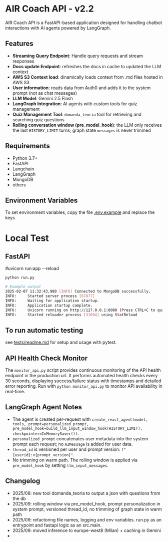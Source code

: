 # AIR Coach API - v2.2

AIR Coach API is a FastAPI-based application designed for handling chatbot interactions with AI agents powered by LangGraph.

## Features

- **Streaming Query Endpoint**: Handle query requests and stream responses
- **Docs update Endpoint**: refreshes the docs in cache to updated the LLM context
- **AWS S3 Context load**: dinamically loads context from .md files hosted in AWS S3
- **User information**: reads data from Auth0 and adds it to the system prompt (not as chat messages)
- **LLM Model**: Gemini 2.5 Flash
- **LangGraph Integration**: AI agents with custom tools for quiz management
- **Quiz Management Tool**: `domanda_teoria` tool for retrieving and searching quiz questions
 - **Rolling conversation window (pre_model_hook)**: the LLM only receives the last `HISTORY_LIMIT` turns; graph state `messages` is never trimmed

## Requirements

- Python 3.7+
- FastAPI
- Langchain
- LangGraph
- MongoDB
- others

## Environment Variables

To set environment variables, copy the file [.env.example](.env.example) and replace the keys

# Local Test

## FastAPI

#uvicorn run:app --reload
```sh
python run.py

# Example output
2025-02-07 11:32:43,980 [INFO] Connected to MongoDB successfully.
INFO:     Started server process [67877]
INFO:     Waiting for application startup.
INFO:     Application startup complete.
INFO:     Uvicorn running on http://127.0.0.1:8080 (Press CTRL+C to quit)
INFO:     Started reloader process [31094] using StatReload

```

## To run automatic testing

see [tests/readme.md](tests/readme.md) for setup and usage with pytest.

## API Health Check Monitor

The `monitor_api.py` script provides continuous monitoring of the API health endpoint in the production url. It performs automated health checks every 30 seconds, displaying success/failure status with timestamps and detailed error reporting. Run with `python monitor_api.py` to monitor API availability in real-time.

## LangGraph Agent Notes

- The agent is created per-request with `create_react_agent(model, tools, prompt=personalized_prompt, pre_model_hook=build_llm_input_window_hook(HISTORY_LIMIT), checkpointer=InMemorySaver())`.
- `personalized_prompt` concatenates user metadata into the system prompt each request; no `AIMessage` is added for user data.
- `thread_id` is versioned per user and prompt version: `f"{userid}:v{prompt_version}"`.
- No trimming on warm path. The rolling window is applied via `pre_model_hook` by setting `llm_input_messages`.

## Changelog

- 2025/08: new tool domanda_teoria to output a json with questions from the db
- 2025/09: rolling window via pre_model_hook, prompt personalization in system prompt, versioned thread_id, no trimming of graph state in warm path
- 2025/09: refactoring file names, logging and env variables. run.py as an entrypoint and fastapi logic as an src.main.
- 2025/09: moved inference to europe-west8 (Milan) + caching in Gemini
- 